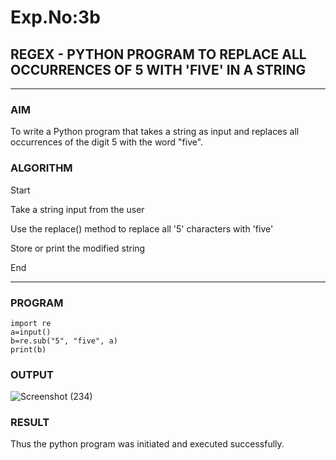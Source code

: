 # Exp.No:3b  
## REGEX - PYTHON PROGRAM TO REPLACE ALL OCCURRENCES OF 5 WITH 'FIVE' IN A STRING

---

### AIM  
To write a Python program that takes a string as input and replaces all occurrences of the digit 5 with the word "five".


### ALGORITHM

Start

Take a string input from the user

Use the replace() method to replace all '5' characters with 'five'

Store or print the modified string

End

---

### PROGRAM

```
import re
a=input()
b=re.sub("5", "five", a)
print(b)
```
### OUTPUT
![Screenshot (234)](https://github.com/user-attachments/assets/ac04bebd-aa08-43d2-b31e-eb74912af1ef)

### RESULT
Thus the python program was initiated and executed successfully.
